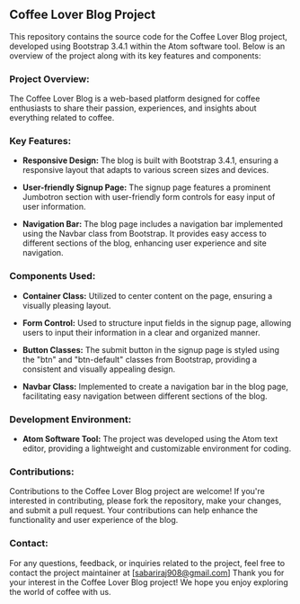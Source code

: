 ## Coffee Lover Blog Project

This repository contains the source code for the Coffee Lover Blog project, developed using Bootstrap 3.4.1 within the Atom software tool. Below is an overview of the project along with its key features and components:

### Project Overview:

The Coffee Lover Blog is a web-based platform designed for coffee enthusiasts to share their passion, experiences, and insights about everything related to coffee.

### Key Features:

- **Responsive Design:** The blog is built with Bootstrap 3.4.1, ensuring a responsive layout that adapts to various screen sizes and devices.

- **User-friendly Signup Page:** The signup page features a prominent Jumbotron section with user-friendly form controls for easy input of user information.

- **Navigation Bar:** The blog page includes a navigation bar implemented using the Navbar class from Bootstrap. It provides easy access to different sections of the blog, enhancing user experience and site navigation.

### Components Used:

- **Container Class:** Utilized to center content on the page, ensuring a visually pleasing layout.

- **Form Control:** Used to structure input fields in the signup page, allowing users to input their information in a clear and organized manner.

- **Button Classes:** The submit button in the signup page is styled using the "btn" and "btn-default" classes from Bootstrap, providing a consistent and visually appealing design.

- **Navbar Class:** Implemented to create a navigation bar in the blog page, facilitating easy navigation between different sections of the blog.

### Development Environment:

- **Atom Software Tool:** The project was developed using the Atom text editor, providing a lightweight and customizable environment for coding.

### Contributions:

Contributions to the Coffee Lover Blog project are welcome! If you're interested in contributing, please fork the repository, make your changes, and submit a pull request. Your contributions can help enhance the functionality and user experience of the blog.


### Contact:

For any questions, feedback, or inquiries related to the project, feel free to contact the project maintainer at [sabariraj908@gmail.com]
Thank you for your interest in the Coffee Lover Blog project! We hope you enjoy exploring the world of coffee with us.
